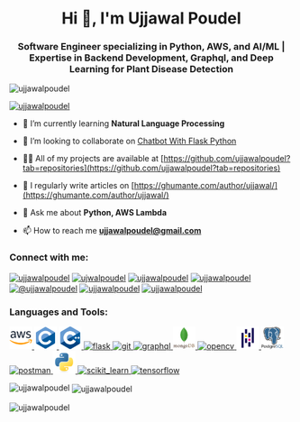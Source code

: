 <h1 align="center">Hi 👋, I'm Ujjawal Poudel</h1>
<h3 align="center">Software Engineer specializing in Python, AWS, and AI/ML | Expertise in Backend Development, Graphql, and Deep Learning for Plant Disease Detection</h3>

<p align="left"> <img src="https://komarev.com/ghpvc/?username=ujjawalpoudel&label=Profile%20views&color=0e75b6&style=flat" alt="ujjawalpoudel" /> </p>

<p align="left"> <a href="https://github.com/ryo-ma/github-profile-trophy"><img src="https://github-profile-trophy.vercel.app/?username=ujjawalpoudel" alt="ujjawalpoudel" /></a> </p>

- 🌱 I’m currently learning **Natural Language Processing**

- 👯 I’m looking to collaborate on [Chatbot With Flask Python](https://github.com/ujjawalpoudel/chatbot-with-flask-python)

- 👨‍💻 All of my projects are available at [https://github.com/ujjawalpoudel?tab=repositories](https://github.com/ujjawalpoudel?tab=repositories)

- 📝 I regularly write articles on [https://ghumante.com/author/ujjawal/](https://ghumante.com/author/ujjawal/)

- 💬 Ask me about **Python, AWS Lambda**

- 📫 How to reach me **ujjawalpoudel@gmail.com**

<h3 align="left">Connect with me:</h3>
<p align="left">
<a href="https://dev.to/ujjawalpoudel" target="blank"><img align="center" src="https://raw.githubusercontent.com/rahuldkjain/github-profile-readme-generator/master/src/images/icons/Social/devto.svg" alt="ujjawalpoudel" height="30" width="40" /></a>
<a href="https://twitter.com/ujwalpoudel" target="blank"><img align="center" src="https://raw.githubusercontent.com/rahuldkjain/github-profile-readme-generator/master/src/images/icons/Social/twitter.svg" alt="ujwalpoudel" height="30" width="40" /></a>
<a href="https://linkedin.com/in/ujjawalpoudel" target="blank"><img align="center" src="https://raw.githubusercontent.com/rahuldkjain/github-profile-readme-generator/master/src/images/icons/Social/linked-in-alt.svg" alt="ujjawalpoudel" height="30" width="40" /></a>
<a href="https://kaggle.com/ujjawalpoudel" target="blank"><img align="center" src="https://raw.githubusercontent.com/rahuldkjain/github-profile-readme-generator/master/src/images/icons/Social/kaggle.svg" alt="ujjawalpoudel" height="30" width="40" /></a>
<a href="https://medium.com/@ujjawalpoudel" target="blank"><img align="center" src="https://raw.githubusercontent.com/rahuldkjain/github-profile-readme-generator/master/src/images/icons/Social/medium.svg" alt="@ujjawalpoudel" height="30" width="40" /></a>
<a href="https://www.hackerrank.com/ujjawalpoudel" target="blank"><img align="center" src="https://raw.githubusercontent.com/rahuldkjain/github-profile-readme-generator/master/src/images/icons/Social/hackerrank.svg" alt="ujjawalpoudel" height="30" width="40" /></a>
<a href="https://www.leetcode.com/ujjawalpoudel" target="blank"><img align="center" src="https://raw.githubusercontent.com/rahuldkjain/github-profile-readme-generator/master/src/images/icons/Social/leet-code.svg" alt="ujjawalpoudel" height="30" width="40" /></a>
</p>

<h3 align="left">Languages and Tools:</h3>
<p align="left"> <a href="https://aws.amazon.com" target="_blank" rel="noreferrer"> <img src="https://raw.githubusercontent.com/devicons/devicon/master/icons/amazonwebservices/amazonwebservices-original-wordmark.svg" alt="aws" width="40" height="40"/> </a> <a href="https://www.cprogramming.com/" target="_blank" rel="noreferrer"> <img src="https://raw.githubusercontent.com/devicons/devicon/master/icons/c/c-original.svg" alt="c" width="40" height="40"/> </a> <a href="https://www.w3schools.com/cpp/" target="_blank" rel="noreferrer"> <img src="https://raw.githubusercontent.com/devicons/devicon/master/icons/cplusplus/cplusplus-original.svg" alt="cplusplus" width="40" height="40"/> </a> <a href="https://flask.palletsprojects.com/" target="_blank" rel="noreferrer"> <img src="https://www.vectorlogo.zone/logos/pocoo_flask/pocoo_flask-icon.svg" alt="flask" width="40" height="40"/> </a> <a href="https://git-scm.com/" target="_blank" rel="noreferrer"> <img src="https://www.vectorlogo.zone/logos/git-scm/git-scm-icon.svg" alt="git" width="40" height="40"/> </a> <a href="https://graphql.org" target="_blank" rel="noreferrer"> <img src="https://www.vectorlogo.zone/logos/graphql/graphql-icon.svg" alt="graphql" width="40" height="40"/> </a> <a href="https://www.mongodb.com/" target="_blank" rel="noreferrer"> <img src="https://raw.githubusercontent.com/devicons/devicon/master/icons/mongodb/mongodb-original-wordmark.svg" alt="mongodb" width="40" height="40"/> </a> <a href="https://opencv.org/" target="_blank" rel="noreferrer"> <img src="https://www.vectorlogo.zone/logos/opencv/opencv-icon.svg" alt="opencv" width="40" height="40"/> </a> <a href="https://pandas.pydata.org/" target="_blank" rel="noreferrer"> <img src="https://raw.githubusercontent.com/devicons/devicon/2ae2a900d2f041da66e950e4d48052658d850630/icons/pandas/pandas-original.svg" alt="pandas" width="40" height="40"/> </a> <a href="https://www.postgresql.org" target="_blank" rel="noreferrer"> <img src="https://raw.githubusercontent.com/devicons/devicon/master/icons/postgresql/postgresql-original-wordmark.svg" alt="postgresql" width="40" height="40"/> </a> <a href="https://postman.com" target="_blank" rel="noreferrer"> <img src="https://www.vectorlogo.zone/logos/getpostman/getpostman-icon.svg" alt="postman" width="40" height="40"/> </a> <a href="https://www.python.org" target="_blank" rel="noreferrer"> <img src="https://raw.githubusercontent.com/devicons/devicon/master/icons/python/python-original.svg" alt="python" width="40" height="40"/> </a> <a href="https://scikit-learn.org/" target="_blank" rel="noreferrer"> <img src="https://upload.wikimedia.org/wikipedia/commons/0/05/Scikit_learn_logo_small.svg" alt="scikit_learn" width="40" height="40"/> </a> <a href="https://www.tensorflow.org" target="_blank" rel="noreferrer"> <img src="https://www.vectorlogo.zone/logos/tensorflow/tensorflow-icon.svg" alt="tensorflow" width="40" height="40"/> </a> </p>

<p><img align="left" src="https://github-readme-stats.vercel.app/api/top-langs?username=ujjawalpoudel&show_icons=true&locale=en&layout=compact" alt="ujjawalpoudel" /></p>

<p>&nbsp;<img align="center" src="https://github-readme-stats.vercel.app/api?username=ujjawalpoudel&show_icons=true&locale=en" alt="ujjawalpoudel" /></p>

<p><img align="center" src="https://github-readme-streak-stats.herokuapp.com/?user=ujjawalpoudel&" alt="ujjawalpoudel" /></p>
